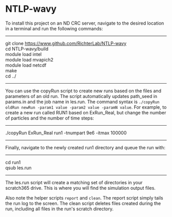 # NTLP-wavy

To install this project on an ND CRC server, navigate to the desired location
in a terminal and run the following commands:  

---
git clone https://www.github.com/RichterLab/NTLP-wavy  
cd NTLP-wavy/build  
module load intel  
module load mvapich2  
module load netcdf  
make  
cd ../  

---

You can use the copyRun script to create new runs based on the files and
parameters of an old run.  The script automatically updates path_seed in
params.in and the job name in les.run.  The command syntax is ``` ./copyRun
oldRun newRun -param1 value -param2 value -paramN value ```.  For example, 
to create a new run called RUN1 based on ExRun_Real, but change the number 
of particles and the number of time steps:  

---
./copyRun ExRun_Real run1 -tnumpart 9e6 -itmax 100000  

---

Finally, navigate to the newly created run1 directory and queue the run with:  

---
cd run1  
qsub les.run  

---

The les.run script will create a matching set of directories in your scratch365
drive.  This is where you will find the simulation output files. 

Also note the helper scripts ```report``` and ```clean```. The report script 
simply tails the run log to the screen.  The clean script deletes files created
during the run, including all files in the run's scratch directory.
